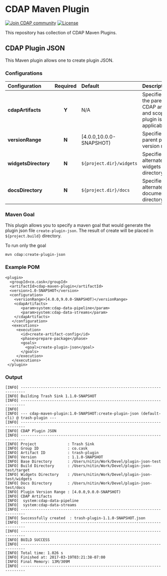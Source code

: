 # CDAP Maven Plugin

<a href="https://cdap-users.herokuapp.com/"><img alt="Join CDAP community" src="https://cdap-users.herokuapp.com/badge.svg?t=1"/></a> [![License](https://img.shields.io/badge/License-Apache%202.0-blue.svg)](https://opensource.org/licenses/Apache-2.0)

This repository has collection of CDAP Maven Plugins. 

## CDAP Plugin JSON

This Maven plugin allows one to create plugin JSON. 

### Configurations

| Configuration | Required | Default | Description |
| :------------ | :------: | :----- | :---------- |
| **cdapArtifacts** | **Y** | N/A | Specifies all the parent CDAP artifacts and scope this plugin is applicable for.|
| **versionRange** | **N** | [4.0.0,10.0.0-SNAPSHOT) | Specifies the parent pipeline version range.|
| **widgetsDirectory** | **N** | ```${project.dir}/widgets``` | Specifies alternate widgets directory.|
| **docsDirectory** | **N** | ```${project.dir}/docs``` | Specifies alternate documentation directory.|

### Maven Goal

This plugin allows you to specify a maven goal that would generate the plugin json file ```create-plugin-json```. The result of create will be placed in ```${project.build}``` directory. 

To run only the goal 

```mvn cdap:create-plugin-json```

### Example POM

```
<plugin>
  <groupId>co.cask</groupId>
  <artifactId>cdap-maven-plugin</artifactId>
  <version>1.0-SNAPSHOT</version>
  <configuration>
    <versionRange>[4.0.0,9.0.0-SNAPSHOT)</versionRange>
    <cdapArtifacts>
       <param>system:cdap-data-pipeline</param>
       <param>system:cdap-data-streams</param>
    </cdapArtifacts>
   </configuration>
   <executions>
     <execution>
       <id>create-artifact-config</id>
       <phase>prepare-package</phase>
       <goals>
         <goal>create-plugin-json</goal>
       </goals>
     </execution>
   </executions>
 </plugin>
```

### Output 
```
[INFO] ------------------------------------------------------------------------
[INFO] Building Trash Sink 1.1.0-SNAPSHOT
[INFO] ------------------------------------------------------------------------
[INFO] 
[INFO] --- cdap-maven-plugin:1.0-SNAPSHOT:create-plugin-json (default-cli) @ trash-plugin ---
[INFO] ------------------------------------------------------------------------
[INFO] CDAP Plugin JSON
[INFO] ------------------------------------------------------------------------
[INFO] Project              : Trash Sink
[INFO] Group ID             : co.cask
[INFO] Artifact ID          : trash-plugin
[INFO] Version              : 1.1.0-SNAPSHOT
[INFO] Base Directory       : /Users/nitin/Work/Devel/plugin-json-test
[INFO] Build Directory      : /Users/nitin/Work/Devel/plugin-json-test/target
[INFO] Widgets Directory    : /Users/nitin/Work/Devel/plugin-json-test/widgets
[INFO] Docs Directory       : /Users/nitin/Work/Devel/plugin-json-test/docs
[INFO] Plugin Version Range : [4.0.0,9.0.0-SNAPSHOT)
[INFO] CDAP Artifacts
[INFO]  system:cdap-data-pipeline
[INFO]  system:cdap-data-streams
[INFO] ------------------------------------------------------------------------
[INFO] Successfully created  : trash-plugin-1.1.0-SNAPSHOT.json
[INFO] ------------------------------------------------------------------------
[INFO] ------------------------------------------------------------------------
[INFO] BUILD SUCCESS
[INFO] ------------------------------------------------------------------------
[INFO] Total time: 1.026 s
[INFO] Finished at: 2017-03-19T03:21:38-07:00
[INFO] Final Memory: 13M/309M
[INFO] ------------------------------------------------------------------------
```
